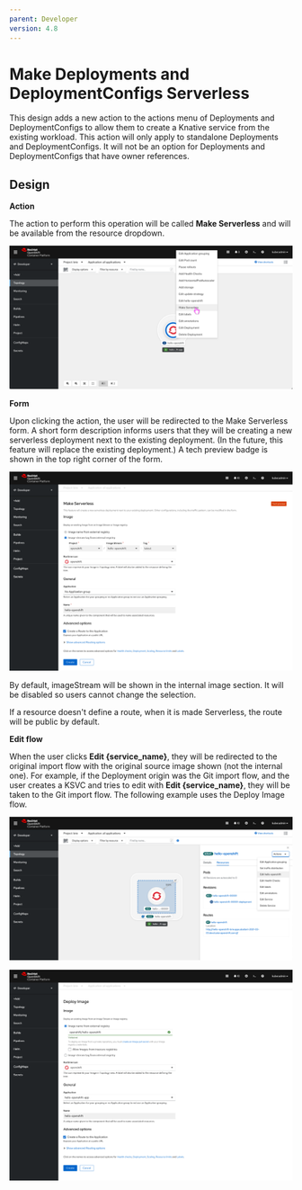 ```yaml
---
parent: Developer
version: 4.8
---
```


# Make Deployments and DeploymentConfigs Serverless
This design adds a new action to the actions menu of Deployments and DeploymentConfigs to allow them to create a Knative service from the existing workload. This action will only apply to standalone Deployments and DeploymentConfigs. It will not be an option for Deployments and DeploymentConfigs that have owner references.

## Design

**Action**

The action to perform this operation will be called **Make Serverless** and will be available from the resource dropdown.

![1](img/topology.png)

**Form**

Upon clicking the action, the user will be redirected to the Make Serverless form. A short form description informs users that they will be creating a new serverless deployment next to the existing deployment. (In the future, this feature will replace the existing deployment.) A tech preview badge is shown in the top right corner of the form.

![2](img/form.png)

By default, imageStream will be shown in the internal image section. It will be disabled so users cannot change the selection.

If a resource doesn't define a route, when it is made Serverless, the route will be public by default.

**Edit flow**

When the user clicks **Edit {service_name}**, they will be redirected to the original import flow with the original source image shown (not the internal one). For example, if the Deployment origin was the Git import flow, and the user creates a KSVC and tries to edit with **Edit {service_name}**, they will be taken to the Git import flow. The following example uses the Deploy Image flow.

![3](img/edit.png)

![4](img/edit-form.png)
